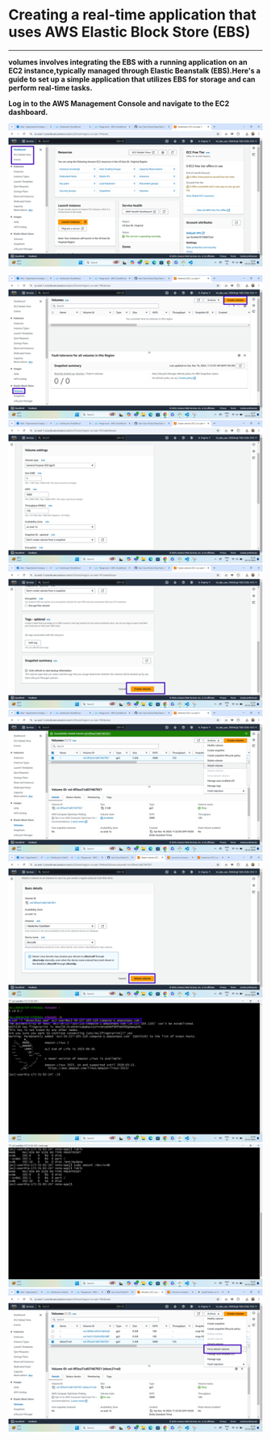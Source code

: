 # Creating a real-time application that uses AWS Elastic Block Store (EBS) 
***
**volumes involves integrating the EBS with a running application on an EC2 instance,typically managed through Elastic Beanstalk (EBS).Here's a guide to set up a simple application that utilizes EBS for storage and can perform real-time tasks.**

**Log in to the AWS Management Console and navigate to the EC2 dashboard.**

![](images/ebs1.png)

![](images/ebs2.png)
![](images/ebs3.png)
![](images/ebs4.png)
![](images/ebs5.png)
![](images/ebs6.png)
![](images/ebs7.png)
![](images/ebs8.png)
![](images/ebs9.png)